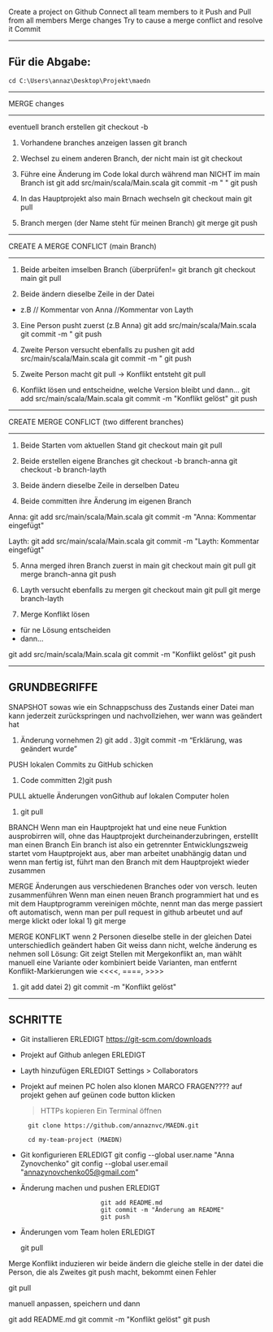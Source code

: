 Create a project on Github
Connect all team members to it
Push and Pull from all members
Merge changes
Try to cause a merge conflict and resolve it
Commit

--------------------------------
Für die Abgabe:
----------------------------------

    cd C:\Users\annaz\Desktop\Projekt\maedn


*********************************
MERGE changes
*********************************

eventuell branch erstellen
    git checkout -b <branch-name>


1) Vorhandene branches anzeigen lassen
git branch

2) Wechsel zu einem anderen Branch, der nicht main ist
git checkout <branch-name>

3) Führe eine Änderung im Code lokal durch während man NICHT im main Branch ist
git add src/main/scala/Main.scala
git commit -m "    "
git push

4) In das Hauptprojekt also main Brnach wechseln
git checkout main
git pull 

5) Branch mergen (der Name steht für meinen Branch)
git merge <branch-name>
git push



******************************
CREATE A MERGE CONFLICT (main Branch)
*******************************

1) Beide arbeiten imselben Branch (überprüfen!=
git branch
git checkout main
git pull

2) Beide ändern dieselbe Zeile in der Datei
- z.B
// Kommentar von Anna
//Kommentar von Layth

3) Eine Person pusht zuerst (z.B Anna)
git add src/main/scala/Main.scala
git commit -m "
git push

4) Zweite Person versucht ebenfalls zu pushen
git add src/main/scala/Main.scala
git commit -m "
git push

5) Zweite Person macht git pull -> Konflikt entsteht
git pull

6) Konflikt lösen und entscheidne, welche Version bleibt und dann...
git add src/main/scala/Main.scala
git commit -m "Konflikt gelöst"
git push



****************************************************
CREATE MERGE CONFLICT (two different branches)
****************************************************
1) Beide Starten vom aktuellen Stand
git checkout main
git pull

2) Beide erstellen eigene Branches
git checkout -b branch-anna
git checkout -b branch-layth

3) Beide ändern dieselbe Zeile in derselben Dateu

4) Beide committen ihre Änderung im eigenen Branch

Anna:
    git add src/main/scala/Main.scala
    git commit -m "Anna: Kommentar eingefügt"

Layth: 
    git add src/main/scala/Main.scala
    git commit -m "Layth: Kommentar eingefügt"

5) Anna merged ihren Branch zuerst in main
git checkout main
git pull
git merge branch-anna
git push

6) Layth versucht ebenfalls zu mergen
git checkout main
git pull
git merge branch-layth

7) Merge Konflikt lösen
- für ne Lösung entscheiden
- dann...

git add src/main/scala/Main.scala
git commit -m "Konflikt gelöst"
git push













--------------------------
GRUNDBEGRIFFE
--------------------------


SNAPSHOT
sowas wie ein Schnappschuss des Zustands einer Datei
man kann jederzeit zurückspringen und nachvollziehen, wer wann was geändert hat
1) Änderung vornehmen 2) git add . 3)git commit -m “Erklärung, was geändert wurde”

PUSH
lokalen Commits zu GitHub schicken
1) Code committen 2)git push

PULL
aktuelle Änderungen vonGithub auf lokalen Computer holen
1) git pull

BRANCH
Wenn man ein Hauptprojekt hat und eine neue Funktion ausprobirren will, ohne das Hauptprojekt durcheinanderzubringen, erstelllt man einen Branch
Ein branch ist also ein getrennter Entwicklungszweig
startet vom Hauptprojekt aus, aber man arbeitet unabhängig datan und wenn man fertig ist, führt man den Branch mit dem Hauptprojekt wieder zusammen

MERGE
Änderungen aus verschiedenen Branches oder von versch. leuten zusammenführen
Wenn man einen neuen Branch programmiert hat und es mit dem Hauptprogramm vereinigen möchte, nennt man das merge
passiert oft automatisch, wenn man per pull request in github arbeutet und auf merge klickt
oder lokal 1) git merge <branch-name>

MERGE KONFLIKT
wenn 2 Personen dieselbe stelle in der gleichen Datei unterschiedlich geändert haben
Git weiss dann nicht, welche änderung es nehmen soll
Lösung: Git zeigt Stellen mit Mergekonflikt an, man wählt manuell eine Variante oder kombiniert beide Varianten, man entfernt Konflikt-Markierungen wie <<<<, ====, >>>>
1) git add datei 2) git commit -m "Konflikt gelöst"


-----------------------------------------------------------
SCHRITTE
-----------------------------------------------------------

- Git installieren ERLEDIGT
    https://git-scm.com/downloads

- Projekt auf Github anlegen ERLEDIGT

- Layth hinzufügen ERLEDIGT
    Settings > Collaborators

- Projekt auf meinen PC holen also klonen MARCO FRAGEN????
    auf projekt gehen
    auf geünen code button klicken
    > HTTPs kopieren
    Ein Terminal öffnen


        git clone https://github.com/annaznvc/MAEDN.git

        cd my-team-project (MAEDN)

- Git konfigurieren ERLEDIGT
        git config --global user.name "Anna Zynovchenko"
        git config --global user.email "annazynovchenko05@gmail.com"

- Änderung machen und pushen ERLEDIGT

                            git add README.md
                            git commit -m "Änderung am README"
                            git push

- Änderungen vom Team holen ERLEDIGT

    git pull


Merge Konflikt induzieren
wir beide ändern die gleiche stelle in der datei
die Person, die als Zweites git push macht, bekommt einen Fehler

git pull

manuell anpassen, speichern und dann

git add README.md
git commit -m "Konflikt gelöst"
git push





